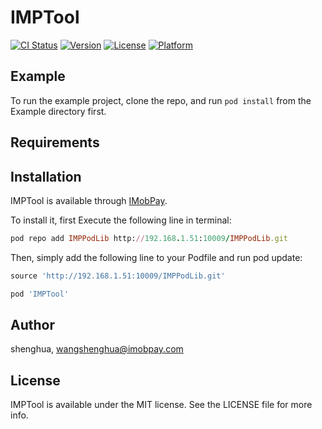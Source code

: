 # IMPTool

[![CI Status](http://img.shields.io/travis/shenghua/IMPTool.svg?style=flat)](https://travis-ci.org/shenghua/IMPTool)
[![Version](https://img.shields.io/cocoapods/v/IMPTool.svg?style=flat)](http://cocoapods.org/pods/IMPTool)
[![License](https://img.shields.io/cocoapods/l/IMPTool.svg?style=flat)](http://cocoapods.org/pods/IMPTool)
[![Platform](https://img.shields.io/cocoapods/p/IMPTool.svg?style=flat)](http://cocoapods.org/pods/IMPTool)

## Example

To run the example project, clone the repo, and run `pod install` from the Example directory first.

## Requirements

## Installation

IMPTool is available through [IMobPay](http://192.168.1.51:10009/IMPPodLib.git).

To install it, first Execute the following line in terminal:

```ruby
pod repo add IMPPodLib http://192.168.1.51:10009/IMPPodLib.git
```

Then, simply add the following line to your Podfile and run pod update:

```ruby
source 'http://192.168.1.51:10009/IMPPodLib.git'

pod 'IMPTool'
```

## Author

shenghua, wangshenghua@imobpay.com

## License

IMPTool is available under the MIT license. See the LICENSE file for more info.
